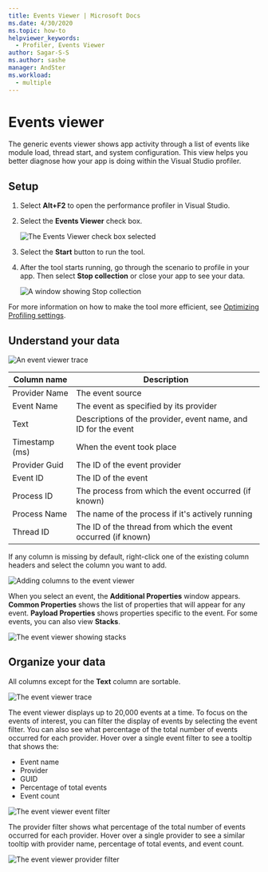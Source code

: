 ```yaml
---
title: Events Viewer | Microsoft Docs
ms.date: 4/30/2020
ms.topic: how-to
helpviewer_keywords: 
  - Profiler, Events Viewer
author: Sagar-S-S
ms.author: sashe
manager: AndSter
ms.workload: 
  - multiple
---
```


# Events viewer

The generic events viewer shows app activity through a list of events like module load, thread start, and system configuration. This view helps you better diagnose how your app is doing within the Visual Studio profiler.

## Setup

1. Select **Alt+F2** to open the performance profiler in Visual Studio.

1. Select the **Events Viewer** check box.

   ![The Events Viewer check box selected](../profiling/media/eventsviewerselected.png "The Events Viewer check box selected")

1. Select the **Start** button to run the tool.

1. After the tool starts running, go through the scenario to profile in your app. Then select **Stop collection** or close your app to see your data.

   ![A window showing Stop collection](../profiling/media/stopcollectioneventsviewer.png "A window showing Stop collection")

For more information on how to make the tool more efficient, see [Optimizing Profiling settings](../profiling/optimize-profiler-settings.md).

## Understand your data

![An event viewer trace](../profiling/media/eventviewertrace.png "An event viewer trace")

|Column name|Description|
|----------|---------------------|
|Provider Name|The event source|
|Event Name|The event as specified by its provider|
|Text|Descriptions of the provider, event name, and ID for the event|
|Timestamp (ms)|When the event took place|
|Provider Guid|The ID of the event provider|
|Event ID|The ID of the event|
|Process ID|The process from which the event occurred (if known)|
|Process Name|The name of the process if it's actively running|
|Thread ID|The ID of the thread from which the event occurred (if known)|

If any column is missing by default, right-click one of the existing column headers and select the column you want to add.

![Adding columns to the event viewer](../profiling/media/eventvieweraddcolumns.png "Adding columns to the event viewer")

When you select an event, the **Additional Properties** window appears. **Common Properties** shows the list of properties that will appear for any event. **Payload Properties** shows properties specific to the event. For some events, you can also view **Stacks**.

![The event viewer showing stacks](../profiling/media/eventviewerstacks.png "The event viewer showing stacks")

## Organize your data

All columns except for the **Text** column are sortable.

![The event viewer trace](../profiling/media/eventviewertrace.png "The event viewer trace")

The event viewer displays up to 20,000 events at a time. To focus on the events of interest, you can filter the display of events by selecting the event filter. You can also see what percentage of the total number of events occurred for each provider. Hover over a single event filter to see a tooltip that shows the:

- Event name
- Provider
- GUID
- Percentage of total events
- Event count

![The event viewer event filter](../profiling/media/eventviewereventfilter.png "The event viewer event filter")

The provider filter shows what percentage of the total number of events occurred for each provider. Hover over a single provider to see a similar tooltip with provider name, percentage of total events, and event count.

![The event viewer provider filter](../profiling/media/eventviewerproviderfilter.png "The event viewer provider filter")
